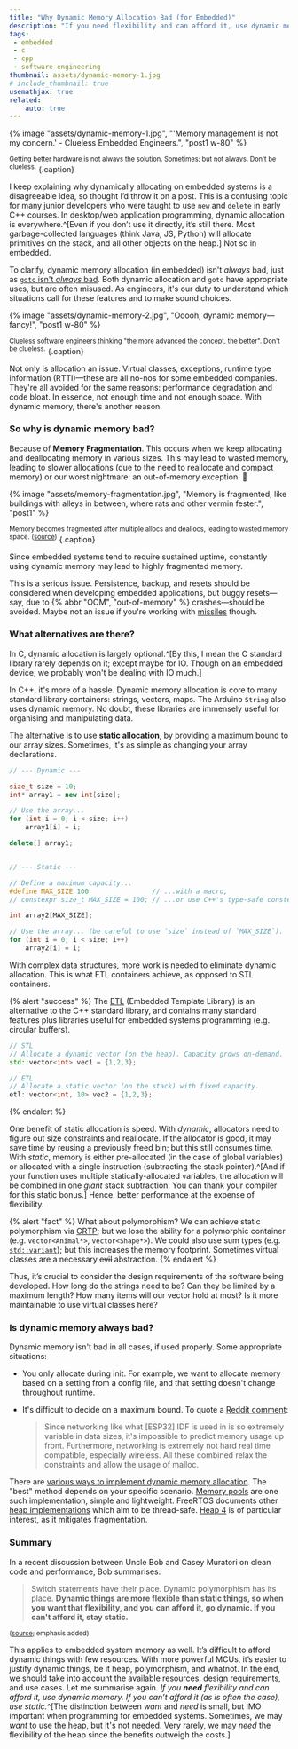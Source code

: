 ```yaml
---
title: "Why Dynamic Memory Allocation Bad (for Embedded)"
description: "If you need flexibility and can afford it, use dynamic memory. If you can’t afford it, use static."
tags:
 - embedded
 - c
 - cpp
 - software-engineering
thumbnail: assets/dynamic-memory-1.jpg
# include_thumbnail: true
usemathjax: true
related:
    auto: true
---
```


{% image "assets/dynamic-memory-1.jpg", "'Memory management is not my concern.' - Clueless Embedded Engineers.", "post1 w-80" %}

<sup>Getting better hardware is not always the solution. Sometimes; but not always. Don't be clueless.</sup>
{.caption}


I keep explaining why dynamically allocating on embedded systems is a disagreeable idea, so thought I’d throw it on a post. This is a confusing topic for many junior developers who were taught to use `new` and `delete` in early C++ courses. In desktop/web application programming, dynamic allocation is everywhere.^[Even if you don’t use it directly, it’s still there. Most garbage-collected languages (think Java, JS, Python) will allocate primitives on the stack, and all other objects on the heap.] Not so in embedded.

To clarify, dynamic memory allocation (in embedded) isn't *always* bad, just as [`goto` isn't *always* bad](https://stackoverflow.com/a/3517765/10239789). Both dynamic allocation and `goto` have appropriate uses, but are often misused. As engineers, it's our duty to understand which situations call for these features and to make sound choices.

{% image "assets/dynamic-memory-2.jpg", "Ooooh, dynamic memory—fancy!", "post1 w-80" %}

<sup>Clueless software engineers thinking "the more advanced the concept, the better". Don't be clueless.</sup>
{.caption}

Not only is allocation an issue. Virtual classes, exceptions, runtime type information (RTTI)—these are all no-nos for some embedded companies. They're all avoided for the same reasons: performance degradation and code bloat. In essence, not enough time and not enough space. With dynamic memory, there's another reason.

### So why is dynamic memory bad?

Because of **Memory Fragmentation**. This occurs when we keep allocating and deallocating memory in various sizes. This may lead to wasted memory, leading to slower allocations (due to the need to reallocate and compact memory) or our worst nightmare: an out-of-memory exception. 🤯

{% image "assets/memory-fragmentation.jpg", "Memory is fragmented, like buildings with alleys in between, where rats and other vermin fester.", "post1" %}

<sup>Memory becomes fragmented after multiple allocs and deallocs, leading to wasted memory space. ([source](https://er.yuvayana.org/memory-fragmentation-in-operating-system/))</sup>
{.caption}

Since embedded systems tend to require sustained uptime, constantly using dynamic memory may lead to highly fragmented memory.

This is a serious issue. Persistence, backup, and resets should be considered when developing embedded applications, but buggy resets—say, due to {% abbr "OOM", "out-of-memory" %} crashes—should be avoided. Maybe not an issue if you're working with [missiles](https://devblogs.microsoft.com/oldnewthing/20180228-00/?p=98125) though.

### What alternatives are there?

In C, dynamic allocation is largely optional.^[By this, I mean the C standard library rarely depends on it; except maybe for IO. Though on an embedded device, we probably won't be dealing with IO much.]

In C++, it's more of a hassle. Dynamic memory allocation is core to many standard library containers: strings, vectors, maps. The Arduino `String` also uses dynamic memory. No doubt, these libraries are immensely useful for organising and manipulating data.

The alternative is to use **static allocation**, by providing a maximum bound to our array sizes. Sometimes, it's as simple as changing your array declarations.

```cpp
// --- Dynamic ---

size_t size = 10;
int* array1 = new int[size];

// Use the array...
for (int i = 0; i < size; i++)
    array1[i] = i;

delete[] array1;


// --- Static ---

// Define a maximum capacity...
#define MAX_SIZE 100                // ...with a macro,
// constexpr size_t MAX_SIZE = 100; // ...or use C++'s type-safe constexpr.

int array2[MAX_SIZE];

// Use the array... (be careful to use `size` instead of `MAX_SIZE`).
for (int i = 0; i < size; i++)
    array2[i] = i;
```

With complex data structures, more work is needed to eliminate dynamic allocation. This is what ETL containers achieve, as opposed to STL containers.

{% alert "success" %}
The [ETL](https://github.com/ETLCPP/etl) (Embedded Template Library) is an alternative to the C++ standard library, and contains many standard features plus libraries useful for embedded systems programming (e.g. circular buffers).

```cpp
// STL
// Allocate a dynamic vector (on the heap). Capacity grows on-demand.
std::vector<int> vec1 = {1,2,3};

// ETL
// Allocate a static vector (on the stack) with fixed capacity.
etl::vector<int, 10> vec2 = {1,2,3};
```
{% endalert %}

One benefit of static allocation is speed. With *dynamic*, allocators need to figure out size constraints and reallocate. If the allocator is good, it may save time by reusing a previously freed bin; but this still consumes time. With *static*, memory is either pre-allocated (in the case of global variables) or allocated with a single instruction (subtracting the stack pointer).^[And if your function uses multiple statically-allocated variables, the allocation will be combined in one *giant* stack subtraction. You can thank your compiler for this static bonus.] Hence, better performance at the expense of flexibility.

{% alert "fact" %}
What about polymorphism? We can achieve static polymorphism via [CRTP](https://en.wikipedia.org/wiki/Curiously_recurring_template_pattern#Static_polymorphism); but we lose the ability for a polymorphic container (e.g. `vector<Animal*>`, `vector<Shape*>`). We could also use sum types (e.g. [`std::variant`](https://en.cppreference.com/w/cpp/utility/variant)); but this increases the memory footprint. Sometimes virtual classes are a necessary ~~evil~~ abstraction.
{% endalert %}

Thus, it’s crucial to consider the design requirements of the software being developed. How long do the strings need to be? Can they be limited by a maximum length? How many items will our vector hold at most? Is it more maintainable to use virtual classes here? 

### Is dynamic memory always bad?

Dynamic memory isn't bad in all cases, if used properly. Some appropriate situations:

- You only allocate during init. For example, we want to allocate memory based on a setting from a config file, and that setting doesn't change throughout runtime.
- It's difficult to decide on a maximum bound. To quote a [Reddit comment](https://www.reddit.com/r/embedded/comments/8rc2vz/comment/e0qmr9s):
    
    > Since networking like what [ESP32] IDF is used in is so extremely variable in data sizes, it's impossible to predict memory usage up front. Furthermore, networking is extremely not hard real time compatible, especially wireless. All these combined relax the constraints and allow the usage of malloc.

There are [various ways to implement dynamic memory allocation](https://en.wikipedia.org/wiki/Memory_management). The "best" method depends on your specific scenario. [Memory pools](https://en.wikipedia.org/wiki/Memory_pool) are one such implementation, simple and lightweight. FreeRTOS documents other [heap implementations](https://www.freertos.org/a00111.html) which aim to be thread-safe. [Heap 4](https://www.freertos.org/a00111.html#heap_4) is of particular interest, as it mitigates fragmentation.

### Summary

In a recent discussion between Uncle Bob and Casey Muratori on clean code and performance, Bob summarises:

> Switch statements have their place. Dynamic polymorphism has its place. **Dynamic things are more flexible than static things, so when you want that flexibility, and you can afford it, go dynamic. If you can't afford it, stay static.**

<sup>([source](https://github.com/unclebob/cmuratori-discussion/blob/main/programmer-cycles-vs-machine-cycles.md); emphasis added)</sup>

This applies to embedded system memory as well. It’s difficult to afford dynamic things with few resources. With more powerful MCUs, it’s easier to justify dynamic things, be it heap, polymorphism, and whatnot. In the end, we should take into account the available resources, design requirements, and use cases. Let me summarise again. *If you **need** flexibility and can afford it, use dynamic memory. If you can’t afford it (as is often the case), use static.*^[The distinction between *want* and *need* is small, but IMO important when programming for embedded systems. Sometimes, we may *want* to use the heap, but it's not needed. Very rarely, we may *need* the flexibility of the heap since the benefits outweigh the costs.]
